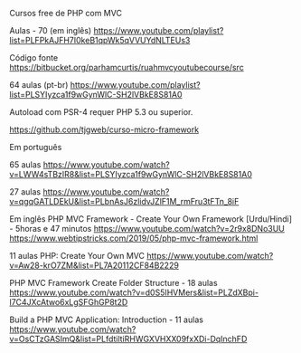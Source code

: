Cursos free de PHP com MVC

Aulas - 70 (em inglês)
https://www.youtube.com/playlist?list=PLFPkAJFH7I0keB1qpWk5qVVUYdNLTEUs3

Código fonte
https://bitbucket.org/parhamcurtis/ruahmvcyoutubecourse/src

64 aulas (pt-br)
https://www.youtube.com/playlist?list=PLSYIyzca1f9wGynWlC-SH2lVBkE8S81A0

Autoload com PSR-4 requer PHP 5.3 ou superior.

https://github.com/tjgweb/curso-micro-framework

Em português

65 aulas
https://www.youtube.com/watch?v=LWW4sTBzIR8&list=PLSYIyzca1f9wGynWlC-SH2lVBkE8S81A0

27 aulas
https://www.youtube.com/watch?v=qgqGATLDEkU&list=PLbnAsJ6zlidvJZlF1M_rmFru3tFTn_8iF

Em inglês
PHP MVC Framework - Create Your Own Framework [Urdu/Hindi] - 5horas e 47 minutos
https://www.youtube.com/watch?v=2r9x8DNo3UU
https://www.webtipstricks.com/2019/05/php-mvc-framework.html

11 aulas
PHP: Create Your Own MVC
https://www.youtube.com/watch?v=Aw28-krO7ZM&list=PL7A20112CF84B2229

PHP MVC Framework Create Folder Structure - 18 aulas
https://www.youtube.com/watch?v=d0S5IHVMers&list=PLZdXBpi-l7C4JXcAtwo6xLgSFGhGP8t2D

Build a PHP MVC Application: Introduction - 11 aulas
https://www.youtube.com/watch?v=OsCTzGASImQ&list=PLfdtiltiRHWGXVHXX09fxXDi-DqInchFD


